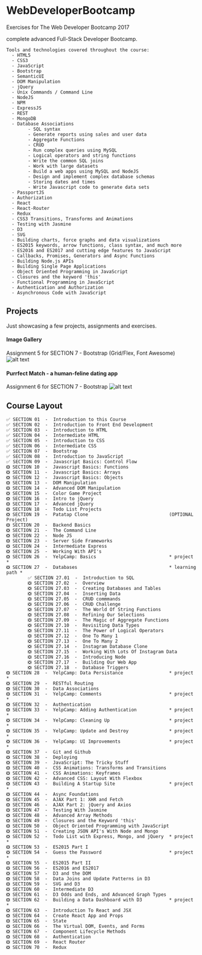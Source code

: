 # WebDeveloperBootcamp

Exercises for The Web Developer Bootcamp 2017

complete advanced Full-Stack Developer Bootcamp.

    Tools and technologies covered throughout the course:
      - HTML5
      - CSS3
      - JavaScript
      - Bootstrap
      - SemanticUI
      - DOM Manipulation
      - jQuery
      - Unix Commands / Command Line
      - NodeJS
      - NPM
      - ExpressJS
      - REST
      - MongoDB
      - Database Associations
            - SQL syntax
            - Generate reports using sales and user data
            - Aggregate Functions
            - CRUD
            - Run complex queries using MySQL
            - Logical operators and string functions
            - Write the common SQL joins
            - Work with large datasets
            - Build a web apps using MySQL and NodeJS
            - Design and implement complex database schemas
            - Storing dates and times
            - Write Javascript code to generate data sets
      - PassportJS
      - Authorization
      - React
      - React-Router
      - Redux
      - CSS3 Transitions, Transforms and Animations
      - Testing with Jasmine
      - D3
      - SVG
      - Building charts, force graphs and data visualizations
      - ES2015 keywords, arrow functions, class syntax, and much more
      - ES2016 and ES2017 and cutting edge features to JavaScript
      - Callbacks, Promises, Generators and Async Functions
      - Building Node.js APIs
      - Building Single Page Applications
      - Object Oriented Programming in JavaScript
      - Closures and the keyword 'this'
      - Functional Programming in JavaScript
      - Authentication and Authorization
      - Asynchronous Code with JavaScript
      

## Projects

Just showcasing a few projects, assignments and exercises.

#### Image Gallery
Assignment 5 for SECTION 7  -  Bootstrap (Grid/Flex, Font Awesome)
![alt text](https://i.imgur.com/CDj2rxP.png)

#### Purrfect Match - a human-feline dating app
Assignment 6 for SECTION 7  -  Bootstrap
![alt text](https://i.imgur.com/a6YcvAy.png)


## Course Layout

    ✅ SECTION 01  -  Introduction to this Course
    ✅ SECTION 02  -  Introduction to Front End Development
    ✅ SECTION 03  -  Introduction to HTML
    ✅ SECTION 04  -  Intermediate HTML
    ✅ SECTION 05  -  Introduction to CSS
    ✅ SECTION 06  -  Intermediate CSS
    ✅ SECTION 07  -  Bootstrap
    ✅ SECTION 08  -  Introduction to JavaScript
    ✅ SECTION 09  -  Javascript Basics: Control Flow
    ❎ SECTION 10  -  Javascript Basics: Functions
    ❎ SECTION 11  -  Javascript Basics: Arrays
    ❎ SECTION 12  -  Javascript Basics: Objects
    ❎ SECTION 13  -  DOM Manipulation
    ❎ SECTION 14  -  Advanced DOM Manipulation
    ❎ SECTION 15  -  Color Game Project
    ❎ SECTION 16  -  Intro to jQuery
    ❎ SECTION 17  -  Advanced jQuery
    ❎ SECTION 18  -  Todo List Projects
    ❎ SECTION 19  -  Patatap Clone                              (OPTIONAL Project)
    ❎ SECTION 20  -  Backend Basics
    ❎ SECTION 21  -  The Command Line
    ❎ SECTION 22  -  Node JS
    ❎ SECTION 23  -  Server Side Frameworks
    ❎ SECTION 24  -  Intermediate Express
    ❎ SECTION 25  -  Working With API's
    ❎ SECTION 26  -  YelpCamp: Basics                           * project *
    ❎ SECTION 27  -  Databases                                  * learning path * 
            ✅ SECTION 27.01  -  Introduction to SQL
            ❎ SECTION 27.02  -  Overview
            ❎ SECTION 27.03  -  Creating Databases and Tables
            ❎ SECTION 27.04  -  Inserting Data
            ❎ SECTION 27.05  -  CRUD commmands
            ❎ SECTION 27.06  -  CRUD Challenge
            ❎ SECTION 27.07  -  The World Of String Functions
            ❎ SECTION 27.08  -  Refining Our Selections
            ❎ SECTION 27.09  -  The Magic of Aggregate Functions
            ❎ SECTION 27.10  -  Revisiting Data Types
            ❎ SECTION 27.11  -  The Power of Logical Operators
            ❎ SECTION 27.12  -  One To Many 1
            ❎ SECTION 27.13  -  One To Many 2
            ❎ SECTION 27.14  -  Instagram Database Clone
            ❎ SECTION 27.15  -  Working With Lots Of Instagram Data
            ❎ SECTION 27.16  -  Introducing Node
            ❎ SECTION 27.17  -  Building Our Web App
            ❎ SECTION 27.18  -  Database Triggers
    ❎ SECTION 28  -  YelpCamp: Data Persistance                 * project *
    ❎ SECTION 29  -  RESTful Routing
    ❎ SECTION 30  -  Data Associations
    ❎ SECTION 31  -  YelpCamp: Comments                         * project *
    ❎ SECTION 32  -  Authentication
    ❎ SECTION 33  -  YelpCamp: Adding Authentication            * project *
    ❎ SECTION 34  -  YelpCamp: Cleaning Up                      * project *
    ❎ SECTION 35  -  YelpCamp: Update and Destroy               * project *
    ❎ SECTION 36  -  YelpCamp: UI Improvements                  * project *
    ❎ SECTION 37  -  Git and Github
    ❎ SECTION 38  -  Deploying
    ❎ SECTION 39  -  JavaScript: The Tricky Stuff
    ❎ SECTION 40  -  CSS Animations: Transforms and Transitions
    ❎ SECTION 41  -  CSS Animations: Keyframes
    ❎ SECTION 42  -  Advanced CSS: Layout With Flexbox
    ❎ SECTION 43  -  Building A Startup Site                    * project *
    ❎ SECTION 44  -  Async Foundations
    ❎ SECTION 45  -  AJAX Part 1: XHR and Fetch
    ❎ SECTION 46  -  AJAX Part 2: jQuery and Axios
    ❎ SECTION 47  -  Testing With Jasmine
    ❎ SECTION 48  -  Advanced Array Methods
    ❎ SECTION 49  -  Closures and the Keyword 'this'
    ❎ SECTION 50  -  Object Oriented Programming with JavaScript
    ❎ SECTION 51  -  Creating JSON API's With Node and Mongo
    ❎ SECTION 52  -  Todo List with Express, Mongo, and jQuery  * project *
    ❎ SECTION 53  -  ES2015 Part I
    ❎ SECTION 54  -  Guess the Password                         * project *
    ❎ SECTION 55  -  ES2015 Part II
    ❎ SECTION 56  -  ES2016 and ES2017
    ❎ SECTION 57  -  D3 and the DOM
    ❎ SECTION 58  -  Data Joins and Update Patterns in D3
    ❎ SECTION 59  -  SVG and D3
    ❎ SECTION 60  -  Intermediate D3
    ❎ SECTION 61  -  D3 Odds and Ends, and Advanced Graph Types
    ❎ SECTION 62  -  Building a Data Dashboard with D3          * project *
    ❎ SECTION 63  -  Introduction To React and JSX
    ❎ SECTION 64  -  Create React App and Props
    ❎ SECTION 65  -  State
    ❎ SECTION 66  -  The Virtual DOM, Events, and Forms
    ❎ SECTION 67  -  Component Lifecycle Methods
    ❎ SECTION 68  -  Authentication
    ❎ SECTION 69  -  React Router
    ❎ SECTION 70  -  Redux
